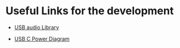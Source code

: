 # Useful Links for the development

- [USB audio Library](https://www.youtube.com/watch?v=M9tjN_NaFpo)


- [USB C Power Diagram](https://www.st.com/resource/en/schematic_pack/mb1940-n657x0q-c02-schematic.pdf)


